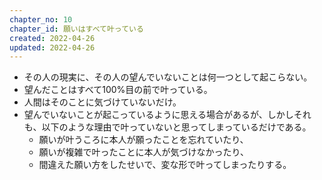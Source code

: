 ```yaml
---
chapter_no: 10
chapter_id: 願いはすべて叶っている
created: 2022-04-26
updated: 2022-04-26
---
```

- その人の現実に、その人の望んでいないことは何一つとして起こらない。
- 望んだことはすべて100%目の前で叶っている。
- 人間はそのことに気づけていないだけ。
- 望んでいないことが起こっているように思える場合があるが、しかしそれも、以下のような理由で叶っていないと思ってしまっているだけである。
	- 願いが叶うころに本人が願ったことを忘れていたり、
	- 願いが複雑で叶ったことに本人が気づけなかったり、
	- 間違えた願い方をしたせいで、変な形で叶ってしまったりする。
